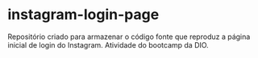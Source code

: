 # instagram-login-page
Repositório criado para armazenar o código fonte que reproduz a página inicial de login do Instagram. Atividade do bootcamp da DIO.

